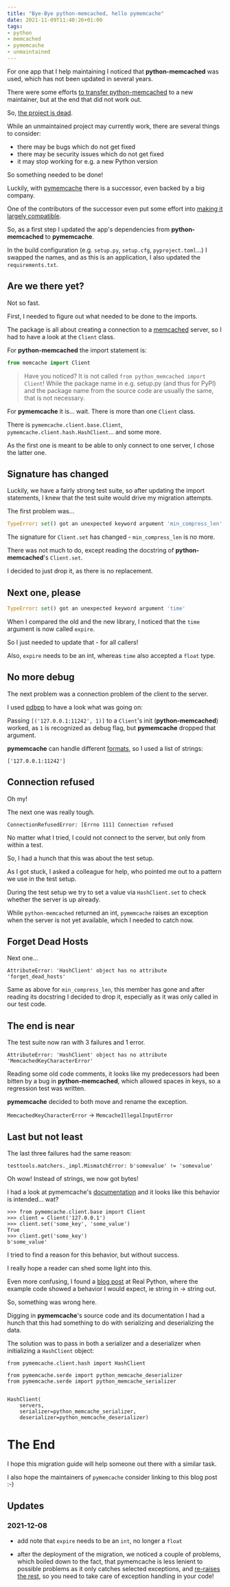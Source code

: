 ```yaml
---
title: "Bye-Bye python-memcached, hello pymemcache"
date: 2021-11-09T11:40:26+01:00
tags:
- python
- memcached
- pymemcache
- unmaintained
---
```


For one app that I help maintaining I noticed that **python-memcached** was used, which has not been updated in several years.

There were some efforts [to transfer python-memcached](https://github.com/linsomniac/python-memcached/issues/95) to a new maintainer,
but at the end that did not work out.

So, [the project is dead](https://github.com/linsomniac/python-memcached/issues/177).

While an unmaintained project may currently work,
there are several things to consider:
- there may be bugs which do not get fixed
- there may be security issues which do not get fixed
- it may stop working for e.g. a new Python version

So something needed to be done!

Luckily,
with [pymemcache](https://pypi.org/project/pymemcache/) there is a successor,
even backed by a big company.

One of the contributors of the successor even put some effort into [making it largely compatible](https://github.com/linsomniac/python-memcached/issues/177#issuecomment-744345125).

So, as a first step I updated the app's dependencies from **python-memcached** to **pymemcache**.

In the build configuration (e.g. `setup.py`, `setup.cfg`, `pyproject.toml`...) I swapped the names,
and as this is an application, I also updated the `requirements.txt`.

## Are we there yet?

Not so fast.

First, I needed to figure out what needed to be done to the imports.

The package is all about creating a connection to a [memcached](https://memcached.org/) server,
so I had to have a look at the `Client` class.

For **python-memcached** the import statement is:

```python
from memcache import Client
```

> Have you noticed?
> It is not called `from python_memcached import Client`!
> While the package name in e.g. setup.py (and thus for PyPI)
and the package name from the source code are usually the same,
that is not necessary.

For **pymemcache** it is... wait. There is more than one `Client` class.

There is `pymemcache.client.base.Client`, `pymemcache.client.hash.HashClient`... and some more.

As the first one is meant to be able to only connect to one server,
I chose the latter one.

## Signature has changed

Luckily,
we have a fairly strong test suite,
so after updating the import statements,
I knew that the test suite would drive my migration attempts.

The first problem was...

```python
TypeError: set() got an unexpected keyword argument 'min_compress_len'
```

The signature for `Client.set` has changed - `min_compress_len` is no more.

There was not much to do,
except reading the docstring of **python-memcached**'s `Client.set`.

I decided to just drop it,
as there is no replacement.

## Next one, please

```python
TypeError: set() got an unexpected keyword argument 'time'
```

When I compared the old and the new library,
I noticed that the `time` argument is now called `expire`.

So I just needed to update that - for all callers!

Also, `expire` needs to be an int,
whereas `time` also accepted a `float` type.

## No more debug

The next problem was a connection problem of the client to the server.

I used [pdbpp](https://pypi.org/project/pdbpp/) to have a look what was going on:

Passing `[('127.0.0.1:11242', 1)]` to a `Client`'s init (**python-memcached**) worked,
as `1` is recognized as debug flag,
but **pymemcache** dropped that argument.

**pymemcache** can handle different [formats](https://github.com/pinterest/pymemcache/blob/79d98d23cd589556b0dc51a7d10ea338e90a944e/pymemcache/client/base.py#L120-L138),
so I used a list of strings:

```
['127.0.0.1:11242']
```

## Connection refused

Oh my!

The next one was really tough.

```
ConnectionRefusedError: [Errno 111] Connection refused
```

No matter what I tried,
I could not connect to the server,
but only from within a test.

So, I had a hunch that this was about the test setup.

As I got stuck,
I asked a colleague for help,
who pointed me out to a pattern we use in the test setup.

During the test setup we try to set a value via `HashClient.set` to check whether the server is up already.

While `python-memcached` returned an int,
`pymemcache` raises an exception when the server is not yet available,
which I needed to catch now.

## Forget Dead Hosts

Next one...

```
AttributeError: 'HashClient' object has no attribute 'forget_dead_hosts'
```

Same as above for `min_compress_len`,
this member has gone and after reading its docstring I decided to drop it,
especially as it was only called in our test code.

## The end is near

The test suite now ran with 3 failures and 1 error.

```
AttributeError: 'HashClient' object has no attribute 'MemcachedKeyCharacterError'
```

Reading some old code comments, it looks like my predecessors had been bitten by a bug in **python-memcached**,
which allowed spaces in keys, so a regression test was written.

**pymemcache** decided to both move and rename the exception.

`MemcachedKeyCharacterError` -> `MemcacheIllegalInputError`

## Last but not least

The last three failures had the same reason:

```
testtools.matchers._impl.MismatchError: b'somevalue' != 'somevalue'
```

Oh wow! Instead of strings, we now got bytes!

I had a look at pymemcache's [documentation](https://pymemcache.readthedocs.io/en/latest/getting_started.html#interacting-with-pymemcache)
and it looks like this behavior is intended... wat?

```
>>> from pymemcache.client.base import Client
>>> client = Client('127.0.0.1')
>>> client.set('some_key', 'some_value')
True
>>> client.get('some_key')
b'some_value'
```

I tried to find a reason for this behavior,
but without success.

I really hope a reader can shed some light into this.

Even more confusing, I found a [blog post](https://realpython.com/python-memcache-efficient-caching/#storing-and-retrieving-cached-values-using-python) at Real Python,
where the example code showed a behavior I would expect, ie string in -> string out.

So, something was wrong here.

Digging in **pymemcache**'s source code and its documentation
I had a hunch that this had something to do with serializing and deserializing the data.

The solution was to pass in both a serializer and a deserializer when initializing a `HashClient` object:

```
from pymemcache.client.hash import HashClient

from pymemcache.serde import python_memcache_deserializer
from pymemcache.serde import python_memcache_serializer


HashClient(
    servers,
    serializer=python_memcache_serializer,
    deserializer=python_memcache_deserializer)
```

# The End

I hope this migration guide will help someone out there with a similar task.

I also hope the maintainers of `pymemcache` consider linking to this blog post :-)


## Updates

### 2021-12-08

- add note that `expire` needs to be an `int`, no longer a `float`

- after the deployment of the migration, we noticed a couple of problems,
which boiled down to the fact,
that pymemcache is less lenient to possible problems
as it only catches selected exceptions,
and [re-raises the rest](https://github.com/pinterest/pymemcache/blob/88ae513f6587dfbc3a58de9ca575e6be4338450a/pymemcache/client/base.py#L1110-L1112),
so you need to take care of exception handling in your code!

